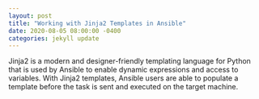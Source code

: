 ```yaml
---
layout: post
title: "Working with Jinja2 Templates in Ansible"
date: 2020-08-05 08:00:00 -0400
categories: jekyll update
---
```

Jinja2 is a modern and designer-friendly templating language for Python that is used by Ansible to enable dynamic expressions and access to variables.  With Jinja2 templates, Ansible users are able to populate a template before the task is sent and executed on the target machine.<br>